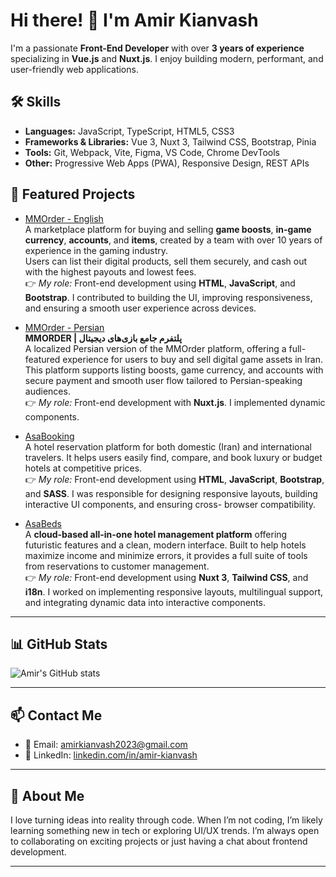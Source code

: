 # Hi there! 👋 I'm Amir Kianvash

I'm a passionate **Front-End Developer** with over **3 years of experience** specializing in **Vue.js** and **Nuxt.js**. I enjoy building modern, performant, and user-friendly web applications.

## 🛠 Skills

- **Languages:** JavaScript, TypeScript, HTML5, CSS3
- **Frameworks & Libraries:** Vue 3, Nuxt 3, Tailwind CSS, Bootstrap, Pinia
- **Tools:** Git, Webpack, Vite, Figma, VS Code, Chrome DevTools
- **Other:** Progressive Web Apps (PWA), Responsive Design, REST APIs

## 🚀 Featured Projects

- [MMOrder - English](https://mmorder.com/)  
  A marketplace platform for buying and selling **game boosts**, **in-game currency**, **accounts**, and **items**, created by a team with over 10 years of experience in the gaming industry.  
  Users can list their digital products, sell them securely, and cash out with the highest payouts and lowest fees.  
  👉 *My role:* Front-end development using **HTML**, **JavaScript**, and **Bootstrap**. I contributed to building the UI, improving responsiveness, and ensuring a smooth user experience across devices.

- [MMOrder - Persian](https://mmorder.ir/)  
  **MMORDER | پلتفرم جامع بازی‌های دیجیتال**  
  A localized Persian version of the MMOrder platform, offering a full-featured experience for users to buy and sell digital game assets in Iran.  
  This platform supports listing boosts, game currency, and accounts with secure payment and smooth user flow tailored to Persian-speaking audiences.  
  👉 *My role:* Front-end development with **Nuxt.js**. I implemented dynamic components.

- [AsaBooking](https://www.asabooking.com/fa/)  
   A hotel reservation platform for both domestic (Iran) and international travelers. It helps users easily find, compare, and book luxury or budget hotels at competitive prices.  
  👉 *My role:* Front-end development using **HTML**, **JavaScript**, **Bootstrap**, and **SASS**. I was responsible for designing responsive layouts, building interactive UI components, and ensuring cross-          browser compatibility.

- [AsaBeds](https://asabeds.com/)  
  A **cloud-based all-in-one hotel management platform** offering futuristic features and a clean, modern interface. Built to help hotels maximize income and minimize errors, it provides a full suite of tools       from reservations to customer management.  
  👉 *My role:* Front-end development using **Nuxt 3**, **Tailwind CSS**, and **i18n**. I worked on implementing responsive layouts, multilingual support, and integrating dynamic data into interactive components.

---

## 📊 GitHub Stats

![Amir's GitHub stats](https://github-readme-stats.vercel.app/api?username=Amirkian2023&show_icons=true&theme=radical)

---

## 📫 Contact Me

- 📧 Email: [amirkianvash2023@gmail.com](mailto:amirkianvash2023@gmail.com)  
- 💼 LinkedIn: [linkedin.com/in/amir-kianvash](https://www.linkedin.com/in/amir-kianvash)

---

## 💬 About Me

I love turning ideas into reality through code. When I’m not coding, I’m likely learning something new in tech or exploring UI/UX trends. I’m always open to collaborating on exciting projects or just having a chat about frontend development.

---

